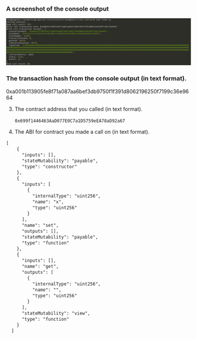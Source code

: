 
### A screenshot of the console output
   <img src="Console-output.JPG">

### The transaction hash from the console output (in text format).

   0xa001b113905fe8f71a087aa6bef3db9750f1f391d8062196250f7199c36e9664

3. The contract address that you called (in text format).

   `0x699f1446463AaD077E0C7a1D5759eEA78aD92a67`

4. The ABI for contract you made a call on (in text format).

```
[
    {
      "inputs": [],
      "stateMutability": "payable",
      "type": "constructor"
    },
    {
      "inputs": [
        {
          "internalType": "uint256",
          "name": "x",
          "type": "uint256"
        }
      ],
      "name": "set",
      "outputs": [],
      "stateMutability": "payable",
      "type": "function"
    },
    {
      "inputs": [],
      "name": "get",
      "outputs": [
        {
          "internalType": "uint256",
          "name": "",
          "type": "uint256"
        }
      ],
      "stateMutability": "view",
      "type": "function"
    }
  ]
```
